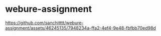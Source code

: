 # webure-assignment

https://github.com/sanchitttt/webure-assignment/assets/46245135/7948234a-ffa2-4ef4-9e48-fbfbb70ed98d

